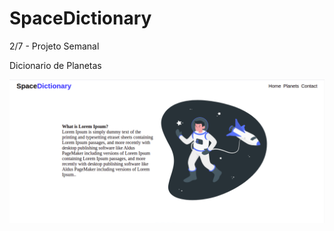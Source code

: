 # SpaceDictionary
2/7 - Projeto Semanal

Dicionario de Planetas

<img src="https://github.com/hihugo1/SpaceDictionary/blob/main/design/Captura%20de%20tela%20de%202021-09-21%2020-30-00.png">

